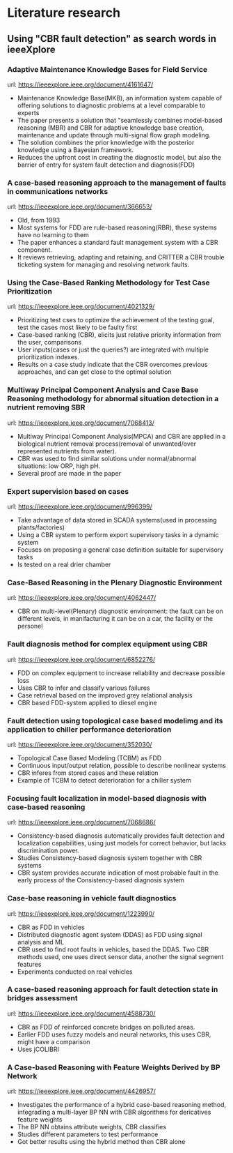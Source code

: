 # Literature research

## Using "CBR fault detection" as search words in ieeeXplore

### Adaptive Maintenance Knowledge Bases for Field Service
url: https://ieeexplore.ieee.org/document/4161647/
- Maintenance Knowledge Base(MKB), an information system capable of offering solutions to diagnostic problems at a level comparable to experts
- The paper presents a solution that "seamlessly combines model-based reasoning (MBR) and CBR for adaptive knowledge base creation, maintenance and update through multi-signal flow graph modeling.
- The solution combines the prior knowledge with the posterior knowledge using a Bayesian framework.
- Reduces the upfront cost in creating the diagnostic model, but also the barrier of entry for system fault detection and diagnosis(FDD)

### A case-based reasoning approach to the management of faults in communications networks
url: https://ieeexplore.ieee.org/document/366653/
- Old, from 1993
- Most systems for FDD are rule-based reasoning(RBR), these systems have no learning to them
- The paper enhances a standard fault management system with a CBR component.
- It reviews retrieving, adapting and retaining, and CRITTER a CBR trouble ticketing system for managing and resolving network faults.

### Using the Case-Based Ranking Methodology for Test Case Prioritization
url: https://ieeexplore.ieee.org/document/4021329/
- Prioritizing test cses to optimize the achievement of the testing goal, test the cases most likely to be faulty first
- Case-based ranking (CBR), elicits just relative priority information from the user, comparisons
- User inputs(cases or just the queries?) are integrated with multiple prioritization indexes.
- Results on a case study indicate that the CBR overcomes previous approaches, and can get close to the optimal solution

### Multiway Principal Component Analysis and Case Base Reasoning methodology for abnormal situation detection in a nutrient removing SBR
url: https://ieeexplore.ieee.org/document/7068413/
- Multiway Principal Component Analysis(MPCA) and CBR are applied in a biological nutrient removal process(removal of unwanted/over represented nutrients from water).
- CBR was used to find similar solutions under normal/abnormal situations: low ORP, high pH.
- Several proof are made in the paper

### Expert supervision based on cases
url: https://ieeexplore.ieee.org/document/996399/
- Take advantage of data stored in SCADA systems(used in processing plants/factories)
- Using a CBR system to perform export supervisory tasks in a dynamic system
- Focuses on proposing a general case definition suitable for supervisory tasks
- Is tested on a real drier chamber  

### Case-Based Reasoning in the Plenary Diagnostic Environment
url: https://ieeexplore.ieee.org/document/4062447/
- CBR on multi-level(Plenary) diagnostic environment: the fault can be on different levels, in manifacturing it can be on a car, the facility or the personel

### Fault diagnosis method for complex equipment using CBR
url: https://ieeexplore.ieee.org/document/6852276/
- FDD on complex equipment to increase reliability and decrease possible loss
- Uses CBR to infer and classify various failures
- Case retrieval based on the improved grey relational analysis
- CBR based FDD-system applied to diesel engine

### Fault detection using topological case based modelimg and its application to chiller performance deterioration
url: https://ieeexplore.ieee.org/document/352030/
- Topological Case Based Modeling (TCBM) as FDD
- Continuous input/output relation, possible to describe nonlinear systems
- CBR inferes from stored cases and these relation
- Example of TCBM to detect deterioration for a chiller system

### Focusing fault localization in model-based diagnosis with case-based reasoning
url: https://ieeexplore.ieee.org/document/7068686/
- Consistency-based diagnosis automatically provides fault detection and localization capabilities, using just models for correct behavior, but lacks discrimination power.
- Studies Consistency-based diagnosis system together with CBR systems
- CBR system provides accurate indication of most probable fault in the early process of the Consistency-based diagnosis system


### Case-base reasoning in vehicle fault diagnostics
url: https://ieeexplore.ieee.org/document/1223990/
- CBR as FDD in vehicles
- Distributed diagnostic agent system (DDAS) as FDD using signal analysis and ML
- CBR used to find root faults in vehicles, based the DDAS. Two CBR methods used, one uses direct sensor data, another the signal segment features
- Experiments conducted on real vehicles

### A case-based reasoning approach for fault detection state in bridges assessment
url: https://ieeexplore.ieee.org/document/4588730/
- CBR as FDD of reinforced concrete bridges on polluted areas.
- Earlier FDD uses fuzzy models and neural networks, this uses CBR, might have a comparison
- Uses jCOLIBRI

### A Case-based Reasoning with Feature Weights Derived by BP Network
url: https://ieeexplore.ieee.org/document/4426957/
- Investigates the performance of a hybrid case-based reasoning method, integrading a multi-layer BP NN with CBR algorithms for dericatives feature weights
- The BP NN obtains attribute weights, CBR classifies
- Studies different parameters to test performance
- Got better results using the hybrid method then CBR alone
